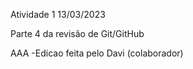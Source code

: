 Atividade 1 13/03/2023

Parte 4 da revisão de Git/GitHub

AAA -Edicao feita pelo Davi (colaborador)
